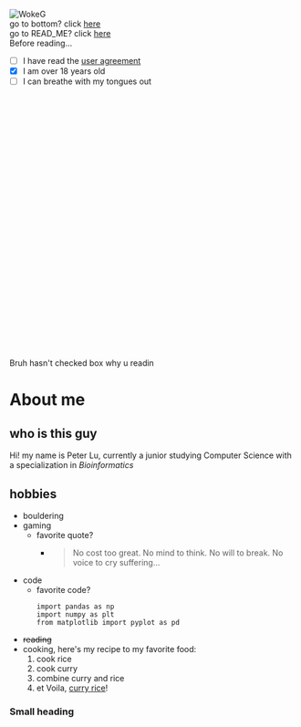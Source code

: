 ![WokeG](https://encrypted-tbn0.gstatic.com/images?q=tbn:ANd9GcQWNhJwY6AfMbEcnKk1u5AnuHwRDJURdg4ALA&usqp=CAU)  
go to bottom? click
[here](https://github.com/pthaha/CSE110/blob/add-index.md/index.md#small-heading)  
go to READ_ME? click [here](README.md)  
Before reading...  
- [ ] I have read the [user agreement](https://www.youtube.com/watch?v=V-_O7nl0Ii0)  
- [x] I am over 18 years old
- [ ] I can breathe with my tongues out
<pre> 
    
	  
  
























</pre>
Bruh hasn't checked box why u readin  
# **About me**
## who is this guy
Hi! my name is Peter Lu, currently a junior studying Computer Science with a
specialization in *Bioinformatics*
## hobbies
- bouldering
- gaming 
	- favorite quote? 
		- > No cost too great. No mind to think. No will to break. No voice to cry suffering...
- code
	- favorite code?
		```
		import pandas as np
		import numpy as plt
		from matplotlib import pyplot as pd
		```
- ~~reading~~
- cooking, here's my recipe to my favorite food:
	1. cook rice
	2. cook curry
	3. combine curry and rice
	4. et Voila, [curry
	rice](https://tokyofox.files.wordpress.com/2020/12/hedgehog-blue-curry-japan-10.jpg)!

### Small heading

